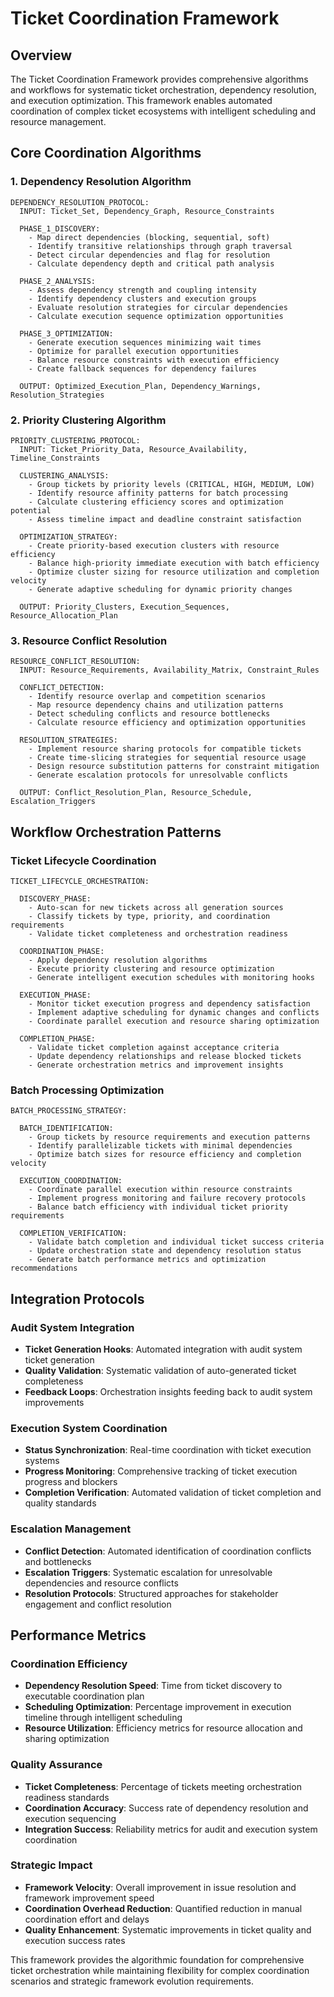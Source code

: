 # Ticket Coordination Framework

## Overview

The Ticket Coordination Framework provides comprehensive algorithms and workflows for systematic ticket orchestration, dependency resolution, and execution optimization. This framework enables automated coordination of complex ticket ecosystems with intelligent scheduling and resource management.

## Core Coordination Algorithms

### 1. Dependency Resolution Algorithm

```
DEPENDENCY_RESOLUTION_PROTOCOL:
  INPUT: Ticket_Set, Dependency_Graph, Resource_Constraints
  
  PHASE_1_DISCOVERY:
    - Map direct dependencies (blocking, sequential, soft)
    - Identify transitive relationships through graph traversal
    - Detect circular dependencies and flag for resolution
    - Calculate dependency depth and critical path analysis
    
  PHASE_2_ANALYSIS:
    - Assess dependency strength and coupling intensity
    - Identify dependency clusters and execution groups
    - Evaluate resolution strategies for circular dependencies
    - Calculate execution sequence optimization opportunities
    
  PHASE_3_OPTIMIZATION:
    - Generate execution sequences minimizing wait times
    - Optimize for parallel execution opportunities
    - Balance resource constraints with execution efficiency
    - Create fallback sequences for dependency failures
    
  OUTPUT: Optimized_Execution_Plan, Dependency_Warnings, Resolution_Strategies
```

### 2. Priority Clustering Algorithm

```
PRIORITY_CLUSTERING_PROTOCOL:
  INPUT: Ticket_Priority_Data, Resource_Availability, Timeline_Constraints
  
  CLUSTERING_ANALYSIS:
    - Group tickets by priority levels (CRITICAL, HIGH, MEDIUM, LOW)
    - Identify resource affinity patterns for batch processing
    - Calculate clustering efficiency scores and optimization potential
    - Assess timeline impact and deadline constraint satisfaction
    
  OPTIMIZATION_STRATEGY:
    - Create priority-based execution clusters with resource efficiency
    - Balance high-priority immediate execution with batch efficiency
    - Optimize cluster sizing for resource utilization and completion velocity
    - Generate adaptive scheduling for dynamic priority changes
    
  OUTPUT: Priority_Clusters, Execution_Sequences, Resource_Allocation_Plan
```

### 3. Resource Conflict Resolution

```
RESOURCE_CONFLICT_RESOLUTION:
  INPUT: Resource_Requirements, Availability_Matrix, Constraint_Rules
  
  CONFLICT_DETECTION:
    - Identify resource overlap and competition scenarios
    - Map resource dependency chains and utilization patterns
    - Detect scheduling conflicts and resource bottlenecks
    - Calculate resource efficiency and optimization opportunities
    
  RESOLUTION_STRATEGIES:
    - Implement resource sharing protocols for compatible tickets
    - Create time-slicing strategies for sequential resource usage
    - Design resource substitution patterns for constraint mitigation
    - Generate escalation protocols for unresolvable conflicts
    
  OUTPUT: Conflict_Resolution_Plan, Resource_Schedule, Escalation_Triggers
```

## Workflow Orchestration Patterns

### Ticket Lifecycle Coordination

```
TICKET_LIFECYCLE_ORCHESTRATION:
  
  DISCOVERY_PHASE:
    - Auto-scan for new tickets across all generation sources
    - Classify tickets by type, priority, and coordination requirements
    - Validate ticket completeness and orchestration readiness
    
  COORDINATION_PHASE:
    - Apply dependency resolution algorithms
    - Execute priority clustering and resource optimization
    - Generate intelligent execution schedules with monitoring hooks
    
  EXECUTION_PHASE:
    - Monitor ticket execution progress and dependency satisfaction
    - Implement adaptive scheduling for dynamic changes and conflicts
    - Coordinate parallel execution and resource sharing optimization
    
  COMPLETION_PHASE:
    - Validate ticket completion against acceptance criteria
    - Update dependency relationships and release blocked tickets
    - Generate orchestration metrics and improvement insights
```

### Batch Processing Optimization

```
BATCH_PROCESSING_STRATEGY:
  
  BATCH_IDENTIFICATION:
    - Group tickets by resource requirements and execution patterns
    - Identify parallelizable tickets with minimal dependencies
    - Optimize batch sizes for resource efficiency and completion velocity
    
  EXECUTION_COORDINATION:
    - Coordinate parallel execution within resource constraints
    - Implement progress monitoring and failure recovery protocols
    - Balance batch efficiency with individual ticket priority requirements
    
  COMPLETION_VERIFICATION:
    - Validate batch completion and individual ticket success criteria
    - Update orchestration state and dependency resolution status
    - Generate batch performance metrics and optimization recommendations
```

## Integration Protocols

### Audit System Integration

- **Ticket Generation Hooks**: Automated integration with audit system ticket generation
- **Quality Validation**: Systematic validation of auto-generated ticket completeness
- **Feedback Loops**: Orchestration insights feeding back to audit system improvements

### Execution System Coordination

- **Status Synchronization**: Real-time coordination with ticket execution systems
- **Progress Monitoring**: Comprehensive tracking of ticket execution progress and blockers
- **Completion Verification**: Automated validation of ticket completion and quality standards

### Escalation Management

- **Conflict Detection**: Automated identification of coordination conflicts and bottlenecks
- **Escalation Triggers**: Systematic escalation for unresolvable dependencies and resource conflicts
- **Resolution Protocols**: Structured approaches for stakeholder engagement and conflict resolution

## Performance Metrics

### Coordination Efficiency

- **Dependency Resolution Speed**: Time from ticket discovery to executable coordination plan
- **Scheduling Optimization**: Percentage improvement in execution timeline through intelligent scheduling
- **Resource Utilization**: Efficiency metrics for resource allocation and sharing optimization

### Quality Assurance

- **Ticket Completeness**: Percentage of tickets meeting orchestration readiness standards
- **Coordination Accuracy**: Success rate of dependency resolution and execution sequencing
- **Integration Success**: Reliability metrics for audit and execution system coordination

### Strategic Impact

- **Framework Velocity**: Overall improvement in issue resolution and framework improvement speed
- **Coordination Overhead Reduction**: Quantified reduction in manual coordination effort and delays
- **Quality Enhancement**: Systematic improvements in ticket quality and execution success rates

This framework provides the algorithmic foundation for comprehensive ticket orchestration while maintaining flexibility for complex coordination scenarios and strategic framework evolution requirements.